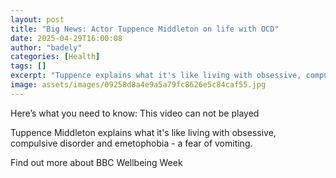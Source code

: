 ```yaml
---
layout: post
title: "Big News: Actor Tuppence Middleton on life with OCD"
date: 2025-04-29T16:00:08
author: "badely"
categories: [Health]
tags: []
excerpt: "Tuppence explains what it's like living with obsessive, compulsive disorder."
image: assets/images/09258d8a4e9a5a79fc8626e5c84caf55.jpg
---
```


Here’s what you need to know: This video can not be played

Tuppence Middleton explains what it's like living with obsessive, compulsive disorder and emetophobia - a fear of vomiting. 

Find out more about BBC Wellbeing Week

